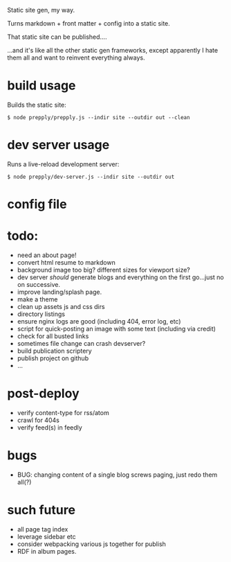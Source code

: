 Static site gen, my way.

Turns markdown + front matter + config into a static site.

That static site can be published....

...and it's like all the other static gen frameworks, except apparently I hate them all
and want to reinvent everything always.

# build usage

Builds the static site:

```
$ node prepply/prepply.js --indir site --outdir out --clean
```

# dev server usage

Runs a live-reload development server:

```
$ node prepply/dev-server.js --indir site --outdir out
```

# config file


# todo:

* need an about page!
* convert html resume to markdown
* background image too big?  different sizes for viewport size?
* dev server _should_ generate blogs and everything on the first go...just no on successive.
* improve landing/splash page.
* make a theme
* clean up assets js and css dirs
* directory listings
* ensure nginx logs are good (including 404, error log, etc)
* script for quick-posting an image with some text (including via credit)
* check for all busted links
* sometimes file change can crash devserver?
* build publication scriptery
* publish project on github
* ...

# post-deploy

* verify content-type for rss/atom
* crawl for 404s
* verify feed(s) in feedly

# bugs

* BUG: changing content of a single blog screws paging, just redo them all(?)

# such future

* all page tag index
* leverage sidebar etc
* consider webpacking various js together for publish
* RDF in album pages.
